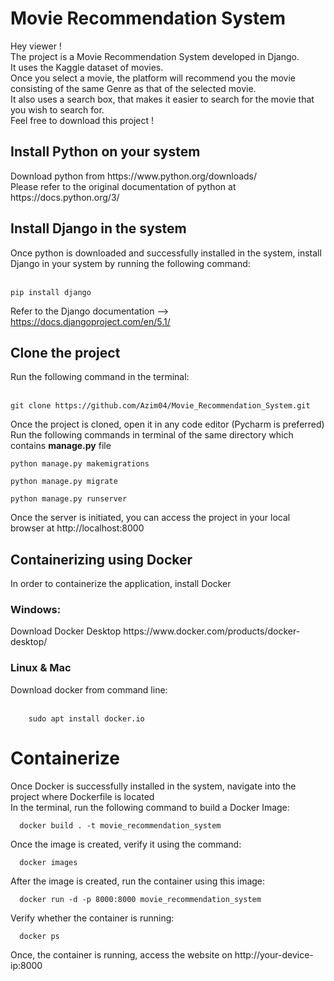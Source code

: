 <h1>Movie Recommendation System</h1>
Hey viewer ! <br>
The project is a Movie Recommendation System developed in Django.<br>
It uses the Kaggle dataset of movies. <br>
Once you select a movie, the platform will recommend you the movie consisting of the same Genre as that of the selected movie.<br>
It also uses a search box, that makes it easier to search for the movie that you wish to search for. <br>
Feel free to download this project ! <br>

<h2>Install Python on your system</h2>
    Download python from https://www.python.org/downloads/ <br>
    Please refer to the original documentation of python at https://docs.python.org/3/ <br>
    
<h2>Install Django in the system</h2>
    Once python is downloaded and successfully installed in the system, install Django in your system by running the following command:<br><br>
    

    pip install django
    
Refer to the Django documentation --> https://docs.djangoproject.com/en/5.1/

<h2>Clone the project</h2>
Run the following command in the terminal: <br> <br>


    git clone https://github.com/Azim04/Movie_Recommendation_System.git

Once the project is cloned, open it in any code editor (Pycharm is preferred) <br>
Run the following commands in terminal of the same directory which contains **manage.py** file <br>


    python manage.py makemigrations

    python manage.py migrate 

    python manage.py runserver

Once the server is initiated, you can access the project in your local browser at http://localhost:8000

<h2>Containerizing using Docker</h2>
In order to containerize the application, install Docker 
<h3>Windows:</h3>
    Download Docker Desktop https://www.docker.com/products/docker-desktop/ <br>
<h3>Linux & Mac</h3>
    Download docker from command line: <br> <br>

        sudo apt install docker.io

# Containerize 
  Once Docker is successfully installed in the system, navigate into the project where Dockerfile is located <br>
  In the terminal, run the following command to build a Docker Image: <br> 

      docker build . -t movie_recommendation_system

  Once the image is created, verify it using the command:<br>

      docker images

  After the image is created, run the container using this image: <br>

      docker run -d -p 8000:8000 movie_recommendation_system

  Verify whether the container is running: <br>

      docker ps 

  Once, the container is running, access the website on http://your-device-ip:8000
